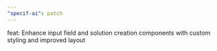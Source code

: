 ```yaml
---
"specif-ai": patch
---
```


feat: Enhance input field and solution creation components with custom styling and improved layout
